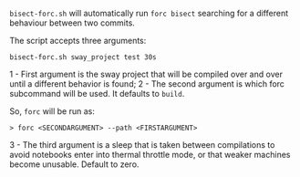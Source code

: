 `bisect-forc.sh` will automatically run `forc bisect` searching for a different behaviour between two commits.

The script accepts three arguments:

```
bisect-forc.sh sway_project test 30s
```
1 - First argument is the sway project that will be compiled over and over until a different behavior is found;
2 - The second argument is which forc subcommand will be used. It defaults to `build`.

So, `forc` will be run as:

```
> forc <SECONDARGUMENT> --path <FIRSTARGUMENT>
```

3 - The third argument is a sleep that is taken between compilations to avoid notebooks enter into thermal throttle mode, or that weaker machines become unusable. Default to zero.
